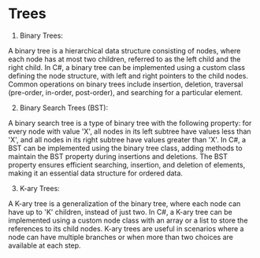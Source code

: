 # Trees

1. Binary Trees:

A binary tree is a hierarchical data structure consisting of nodes, where each node has at most two children, referred to as the left child and the right child.
In C#, a binary tree can be implemented using a custom class defining the node structure, with left and right pointers to the child nodes.
Common operations on binary trees include insertion, deletion, traversal (pre-order, in-order, post-order), and searching for a particular element.

2. Binary Search Trees (BST):

A binary search tree is a type of binary tree with the following property: for every node with value 'X', all nodes in its left subtree have values less than 'X', and all nodes in its right subtree have values greater than 'X'.
In C#, a BST can be implemented using the binary tree class, adding methods to maintain the BST property during insertions and deletions.
The BST property ensures efficient searching, insertion, and deletion of elements, making it an essential data structure for ordered data.

3. K-ary Trees:

A K-ary tree is a generalization of the binary tree, where each node can have up to 'K' children, instead of just two.
In C#, a K-ary tree can be implemented using a custom node class with an array or a list to store the references to its child nodes.
K-ary trees are useful in scenarios where a node can have multiple branches or when more than two choices are available at each step.